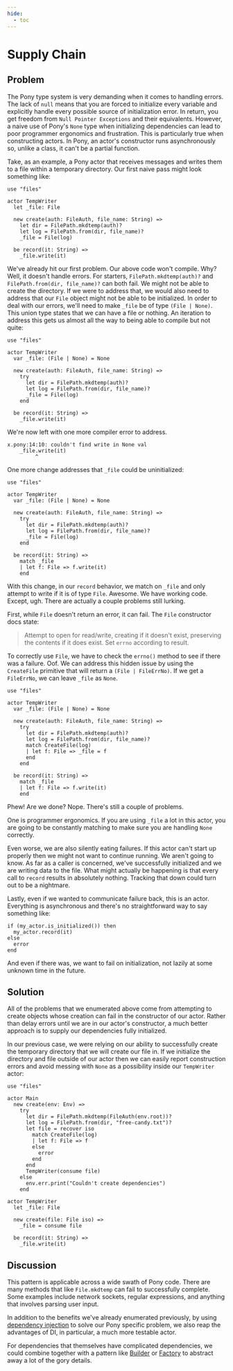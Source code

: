 ```yaml
---
hide:
  - toc
---
```


# Supply Chain

## Problem

The Pony type system is very demanding when it comes to handling errors. The lack of `null` means that you are forced to initialize every variable and explicitly handle every possible source of initialization error. In return, you get freedom from `Null Pointer Exceptions` and their equivalents. However, a naive use of Pony's `None` type when initializing dependencies can lead to poor programmer ergonomics and frustration. This is particularly true when constructing actors. In Pony, an actor's constructor runs asynchronously so, unlike a class, it can't be a partial function.

Take, as an example, a Pony actor that receives messages and writes them to a file within a temporary directory. Our first naive pass might look something like:

```pony
use "files"

actor TempWriter
  let _file: File

  new create(auth: FileAuth, file_name: String) =>
    let dir = FilePath.mkdtemp(auth)?
    let log = FilePath.from(dir, file_name)?
    _file = File(log)

  be record(it: String) =>
    _file.write(it)
```

We've already hit our first problem. Our above code won't compile. Why? Well, it doesn't handle errors. For starters, `FilePath.mkdtemp(auth)?` and `FilePath.from(dir, file_name)?` can both fail. We might not be able to create the directory. If we were to address that, we would also need to address that our `File` object might not be able to be initialized. In order to deal with our errors, we'll need to make `_file` be of type `(File | None)`. This union type states that we can have a file or nothing. An iteration to address this gets us almost all the way to being able to compile but not quite:

```pony
use "files"

actor TempWriter
  var _file: (File | None) = None

  new create(auth: FileAuth, file_name: String) =>
    try
      let dir = FilePath.mkdtemp(auth)?
      let log = FilePath.from(dir, file_name)?
      _file = File(log)
    end

  be record(it: String) =>
    _file.write(it)
```

We're now left with one more compiler error to address.

```text
x.pony:14:10: couldn't find write in None val
    _file.write(it)
         ^
```

One more change addresses that `_file` could be uninitialized:

```pony
use "files"

actor TempWriter
  var _file: (File | None) = None

  new create(auth: FileAuth, file_name: String) =>
    try
      let dir = FilePath.mkdtemp(auth)?
      let log = FilePath.from(dir, file_name)?
      _file = File(log)
    end

  be record(it: String) =>
    match _file
    | let f: File => f.write(it)
    end
```

With this change, in our `record` behavior, we match on `_file` and only attempt to write if it is of type `File`. Awesome. We have working code. Except, ugh. There are actually a couple problems still lurking.

First, while `File` doesn't return an error, it can fail. The `File` constructor docs state:

> Attempt to open for read/write, creating if it doesn't exist, preserving the contents if it does exist.
> Set `errno` according to result.

To correctly use `File`, we have to check the `errno()` method to see if there was a failure. Oof. We can address this hidden issue by using the `CreateFile` primitive that will return a `(File | FileErrNo)`. If we get a `FileErrNo`, we can leave `_file` as `None`.

```pony
use "files"

actor TempWriter
  var _file: (File | None) = None

  new create(auth: FileAuth, file_name: String) =>
    try
      let dir = FilePath.mkdtemp(auth)?
      let log = FilePath.from(dir, file_name)?
      match CreateFile(log)
      | let f: File => _file = f
      end
    end

  be record(it: String) =>
    match _file
    | let f: File => f.write(it)
    end
```

Phew! Are we done? Nope. There's still a couple of problems.

One is programmer ergonomics. If you are using `_file` a lot in this actor, you are going to be constantly matching to make sure you are handling `None` correctly.

Even worse, we are also silently eating failures. If this actor can't start up properly then we might not want to continue running. We aren't going to know. As far as a caller is concerned, we've successfully initialized and we are writing data to the file. What might actually be happening is that every call to `record` results in absolutely nothing. Tracking that down could turn out to be a nightmare.

Lastly, even if we wanted to communicate failure back, this is an actor. Everything is asynchronous and there's no straightforward way to say something like:

```pony
if (my_actor.is_initialized()) then
  my_actor.record(it)
else
  error
end
```

And even if there was, we want to fail on initialization, not lazily at some unknown time in the future.

## Solution

All of the problems that we enumerated above come from attempting to create objects whose creation can fail in the constructor of our actor. Rather than delay errors until we are in our actor's constructor, a much better approach is to supply our dependencies fully initialized.

In our previous case, we were relying on our ability to successfully create the temporary directory that we will create our file in. If we initialize the directory and file outside of our actor then we can easily report construction errors and avoid messing with `None` as a possibility inside our `TempWriter` actor:

```pony
use "files"

actor Main
  new create(env: Env) =>
    try
      let dir = FilePath.mkdtemp(FileAuth(env.root))?
      let log = FilePath.from(dir, "free-candy.txt")?
      let file = recover iso
        match CreateFile(log)
        | let f: File => f
        else
          error
        end
      end
      TempWriter(consume file)
    else
      env.err.print("Couldn't create dependencies")
    end

actor TempWriter
  let _file: File

  new create(file: File iso) =>
    _file = consume file

  be record(it: String) =>
    _file.write(it)
```

## Discussion

This pattern is applicable across a wide swath of Pony code. There are many methods that like `File.mkdtemp` can fail to successfully complete. Some examples include network sockets, regular expressions, and anything that involves parsing user input.

In addition to the benefits we've already enumerated previously, by using [dependency injection](https://en.wikipedia.org/wiki/Dependency_injection) to solve our Pony specific problem, we also reap the advantages of DI, in particular, a much more testable actor.

For dependencies that themselves have complicated dependencies, we could combine together with a pattern like [Builder](https://en.wikipedia.org/wiki/Builder_pattern) or [Factory](https://en.wikipedia.org/wiki/Factory_%28object-oriented_programming%29) to abstract away a lot of the gory details.

